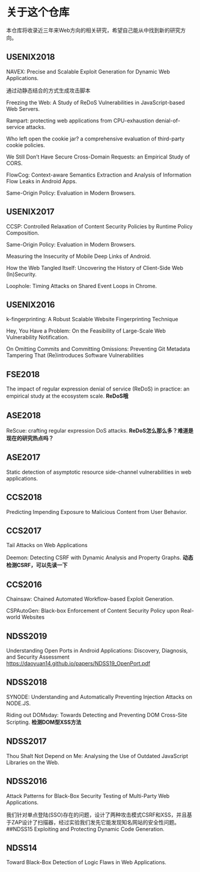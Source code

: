 # 关于这个仓库

本仓库将收录近三年来Web方向的相关研究，希望自己能从中找到新的研究方向。

## USENIX2018

NAVEX: Precise and Scalable Exploit Generation for Dynamic Web Applications. 

通过动静态结合的方式生成攻击脚本

Freezing the Web: A Study of ReDoS Vulnerabilities in JavaScript-based Web Servers. 

Rampart: protecting web applications from CPU-exhaustion denial-of-service attacks.

Who left open the cookie jar? a comprehensive evaluation of third-party cookie policies.

We Still Don’t Have Secure Cross-Domain Requests: an Empirical Study of CORS.

FlowCog: Context-aware Semantics Extraction and Analysis of Information Flow Leaks in Android Apps.

Same-Origin Policy: Evaluation in Modern Browsers. 

## USENIX2017

CCSP: Controlled Relaxation of Content Security Policies by Runtime Policy Composition.

Same-Origin Policy: Evaluation in Modern Browsers.

Measuring the Insecurity of Mobile Deep Links of Android. 

How the Web Tangled Itself: Uncovering the History of Client-Side Web (In)Security. 

Loophole: Timing Attacks on Shared Event Loops in Chrome.


## USENIX2016

k-fingerprinting: A Robust Scalable Website Fingerprinting Technique

Hey, You Have a Problem: On the Feasibility of Large-Scale Web Vulnerability Notification.

On Omitting Commits and Committing Omissions: Preventing Git Metadata Tampering That (Re)introduces Software Vulnerabilities



## FSE2018

The impact of regular expression denial of service (ReDoS) in practice: an empirical study at the ecosystem scale. **ReDoS哦**



## ASE2018

ReScue: crafting regular expression DoS attacks. **ReDoS怎么那么多？难道是现在的研究热点吗？**

## ASE2017

Static detection of asymptotic resource side-channel vulnerabilities in web applications.

## CCS2018

Predicting Impending Exposure to Malicious Content from User Behavior.

## CCS2017

Tail Attacks on Web Applications

Deemon: Detecting CSRF with Dynamic Analysis and Property Graphs. **动态检测CSRF，可以先读一下**

## CCS2016

Chainsaw: Chained Automated Workflow-based Exploit Generation.

CSPAutoGen: Black-box Enforcement of Content Security Policy upon Real-world Websites

## NDSS2019
Understanding Open Ports in Android Applications: Discovery, Diagnosis, and Security Assessment
https://daoyuan14.github.io/papers/NDSS19_OpenPort.pdf

## NDSS2018

SYNODE: Understanding and Automatically Preventing Injection Attacks on NODE.JS.

Riding out DOMsday: Towards Detecting and Preventing DOM Cross-Site Scripting. **检测DOM型XSS方法**

## NDSS2017

Thou Shalt Not Depend on Me: Analysing the Use of Outdated JavaScript Libraries on the Web.



## NDSS2016

Attack Patterns for Black-Box Security Testing of Multi-Party Web Applications. 

我们针对单点登陆(SSO)存在的问题，设计了两种攻击模式CSRF和XSS，并且基于ZAP设计了扫描器，经过实验我们发先它能发现知名网站的安全性问题。
##NDSS15
Exploiting and Protecting Dynamic Code Generation.
## NDSS14
Toward Black-Box Detection of Logic Flaws in Web Applications.

